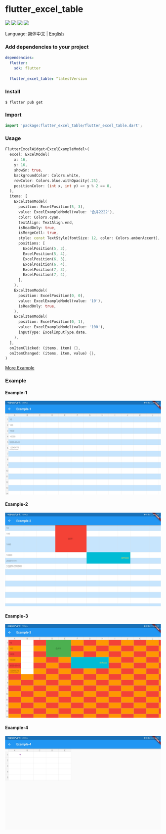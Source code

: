 # flutter_excel_table

[![](https://img.shields.io/badge/flutter_excel_table-0.0.1-blue)](https://pub.dartlang.org/packages/flutter_excel_table)
![](https://img.shields.io/badge/Awesome-Flutter-blue)
![](https://img.shields.io/badge/Platform-Android_iOS_Windows_MacOS_Linux-blue)
![](https://img.shields.io/badge/License-MIT-blue)

Language: 简体中文 | [English](README.md)

### Add dependencies to your project

```yaml
dependencies:
  flutter:
    sdk: flutter

  flutter_excel_table: ^latestVersion
```

### Install

```shell
$ flutter pub get
```

### Import

```dart
import 'package:flutter_excel_table/flutter_excel_table.dart';
```

### Usage

```dart
FlutterExcelWidget<ExcelExampleModel>(
  excel: ExcelModel(
    x: 16,
    y: 16,
    showSn: true,
    backgroundColor: Colors.white,
    rowColor: Colors.blue.withOpacity(.25),
    positionColor: (int x, int y) => y % 2 == 0,
  ),
  items: [
    ExcelItemModel(
      position: ExcelPosition(5, 3),
      value: ExcelExampleModel(value: '合并2222'),
      color: Colors.cyan,
      textAlign: TextAlign.end,
      isReadOnly: true,
      isMergeCell: true,
      style: const TextStyle(fontSize: 12, color: Colors.amberAccent),
      positions: [
        ExcelPosition(5, 3),
        ExcelPosition(5, 4),
        ExcelPosition(6, 3),
        ExcelPosition(6, 4),
        ExcelPosition(7, 3),
        ExcelPosition(7, 4),
      ],
    ),
    ExcelItemModel(
      position: ExcelPosition(0, 0),
      value: ExcelExampleModel(value: '10'),
      isReadOnly: true,
    ),
    ExcelItemModel(
      position: ExcelPosition(0, 1),
      value: ExcelExampleModel(value: '100'),
      inputType: ExcelInputType.date,
    ),
  ],
  onItemClicked: (items, item) {},
  onItemChanged: (items, item, value) {},
)
```

[More Example](./example/lib/main.dart)

### Example

#### Example-1
![](img/example-1.jpg)

#### Example-2
![](img/example-2.jpg)

#### Example-3
![](img/example-3.jpg)

#### Example-4
![](img/example-4.jpg)

